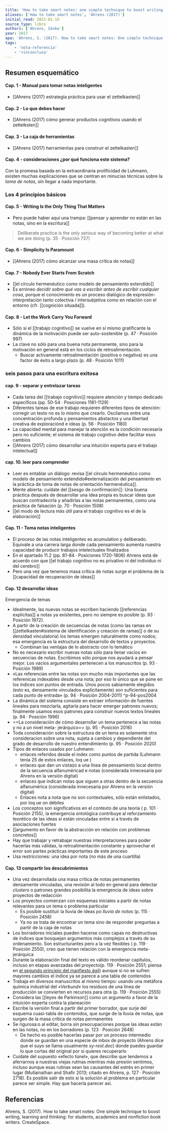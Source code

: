 ```yaml
---
title: 'How to take smart notes: one simple technique to boost writing, learning and thinking: for students, academics and nonfiction book writers'
aliases: ['How to take smart notes', 'Ahrens (2017)']
initial_read: 2021-01-15
source_type: libro
authors: ['Ahrens, Sönke']
year: 2017
apa: 'Ahrens, S. (2017). How to take smart notes: One simple technique to boost writing, learning and thinking: for students, academics and nonfiction book writers. CreateSpace.'
tags: 
    - 'nota-referencia'
    - '+inconclusa'
---
```

## Resumen esquemático

#### Cap. 1 - Manual para tomar notas inteligentes

- [[Ahrens (2017) estrategia práctica para usar el zettelkasten]]

#### Cap. 2 - Lo que debes hacer

- [[Ahrens (2017) cómo generar productos cognitivos usando el zettelksten]]

#### Cap. 3 - La caja de herramientas

- [[Ahrens (2017) herramientas para construir el zettelkasten]]

#### Cap. 4 - consideraciones ¿por qué funciona este sistema?

Con la promesa basada en la extraordinaria prolificidad de Luhmann, existen muchas explicaciones que se centran en minucias técnicas sobre la *toma de notas*, sin llegar a nada importante.

### Los 4 principios básicos

#### Cap. 5 - Writing Is the Only Thing That Matters

- Pero puede haber aquí una trampa: [[pensar y aprender no están en las notas, sino en la escritura]]

>Deliberate practice is the only serious way of becoming better at what we are doing (p. 35 · Posición 737)

#### Cap. 6 - Simplicity Is Paramount

- [[Ahrens (2017) cómo alcanzar una masa crítica de notas]]

#### Cap. 7 - Nobody Ever Starts From Scratch

- [[el círculo hermenéutico como modelo de pensamiento extendido]]
- Es erróneo *decidir sobre qué vas a escribir antes de escribir cualquier cosa*, porque el conocimiento es un proceso dialógico de expresión-interpretación tanto colectiva / intersubjetiva como en relación con el entorno (cfr. [[cognición situada]]).

#### Cap. 8  - Let the Work Carry You Forward

- Sólo si el [[trabajo cognitivo]] se vuelve en sí mismo gratificante la dinámica de la motivación puede ser auto-sostenible (p.  47 · Posición 997)
- La clave no sólo para una buena nota permanente, sino para la motivación en general está en los ciclos de retroalimentación.
    - Buscar activamente retroalimentación (positiva o negativa) es una factor de éxito a largo plazo (p. 48 · Posición 1011)

### seis pasos para una escritura exitosa

#### cap. 9 - separar y entrelazar tareas

- Cada tarea del [[trabajo cognitivo]] requiere atención y tiempo dedicado específicos (pp. 50-54 · Posiciones 1181-1129)
- Diferentes tareas de ese trabajo requieren diferentes tipos de atención: corregir un texto no es lo mismo que crearlo. Oscilamos entre una concentración profunda y pensamientos abstactos y una libertad creativa de exploraciónd e ideas (p. 56 · Posición 1180)
- La capacidad mental para manejar la atención es la condición necesaria pero no suficiente; el sistema de trabajo cognitivo debe facilitar esos cambios
- [[Ahrens (2017) cómo desarrollar una intuición experta para el trabajo intelectual]]

#### cap. 10. leer para comprender

- Leer es entablar un diálogo: revisa [[el círculo hermenéutico como modelo de pensamiento extendido#externalización del pensamiento en la práctica de toma de notas de orientación hermenéutica]].
- Mente abierta: cuídate del [[sesgo de confirmación]]: Una buena práctica después de desarrollar una idea propia es buscar ideas que buscan contradecirla y añadirlas a las notas permanentes, como una práctica de falsación (p. 70 · Posición 1508)
- [[el modo de lectura más útil para el trabajo cognitivo es el de la elaboración]]

#### Cap. 11 - Toma notas inteligentes

- El proceso de las notas inteligentes es acumulativo y deliberado. Equivale a una carrera larga donde cada pensamiento aumenta nuestra capacidad de producir trabajos intelectuales finalizados
- En el apartado 11.2 (pp. 81-84 · Posiciones 1720-1806) Ahrens está de acuerdo con que [[el trabajo cognitivo no es privativo ni del individuo ni del cerebro]]
- Pero una vez que tenemos masa crítica de notas surge el problema de la [[capacidad de recuperación de ideas]]

#### Cap. 12 desarrollar ideas

Emergencia de temas

- Idealmente, las nuevas notas se escriben haciendo [[referencias explícitas]] a notas ya existentes, pero no siempre es posible (p. 93 · Posición 1972). 
- A partir de la creación de secuencias de notas (como las ramas en [[zettelkasten#sistema de identificación y creación de ramas]] o de su densidad vinculatoria) los temas emergen naturalmente como nodos; esa emergencia es la estructura del desarrollo de textos y proyectos.
    - Combinan las ventajas de lo abstracto con lo temático
- No es necesario escribir nuevas notas sólo para llenar vacíos en secuencias de notas. Escribimos sólo porque nos ayudará a pensar mejor. Los vacíos argumentales pertenecen a los manuscritos (p. 93 · Posición 1989)
- «Las referencias entre las notas son mucho más importantes que las referenicas indexables desde una nota; por eso lo único que se pone en los índices son puntos de entrada. Unos pocos sabiamente elegidos (esto es, densamente vinculados explícitamente)  son suficientes para cada punto de entrada» (p. 94 · Posición 2004-2011) ^p-94-pos2004
- La dinámica del sistema consiste en extraer información de fuentes lineales para mezclarla, agitarla para hacer emerger patrones nuevos; finalmente usamos esos patrones para construir nuevos textos lineales (p. 94 · Posición 1996)
- ==La consideración de cómo desarrollar un tema pertenece a las notas y no a un nivel meta- jerárquico== (p. 95 · Posición 2016)
- Toda consideración sobre la estructura de un tema es solamente otra consideracion sobre una nota, sujeta a cambios y dependiente del grado de desarrollo de nuestro entendimiento (p. 95 · Posición 2020)
- Tipos de enlaces usados por Luhmann:
    - enlaces referidos desde el index como puntos de partida (Luhmann tenía 25 de estos enlaces, loq ue )
    - enlaces que dan un vistazo a una línea de pensamiento local dentro de la secuencia alfanuméricad e notas (considerada innecesaria por Ahrens en la versión digital)
    - enlaces que indican notas que siguen a otras dentro de la secuencia alfanumérica (considerada innecesaria por Ahrens en la versión digital)
    - Enlaces nota a nota que no son contextuales, sólo están enlistados, por loq ue on débiles
- Los conceptos son significativos en el contexto de una teoría ( p. 101 · Posición 2155), la emergencia ontológica contribuye al reforzamiento teorético de las ideas si están vinculadas entre sí a través de asociaciones fuertes
- [[argumento en favor de la abstracción en relación con problemas concretos]]
- Hay que trabajar y retrabajar nuestras interpretaciones para poder hacerlas más válidas, la retroalimentación constante y aprovechar el error son partes prácticas importantes de este proceso
- Usa restricciones: una idea por nota (no más de una cuartilla)

#### Cap. 13 compartir los descubrimientos

- Una vez desarrollada una masa crítica de notas permanentes densamente vinculadas, una revisión al todo en general para detectar *clusters* o patrones grandes posibilita la emergencia de ideas sobre proyectos de redacción
- Los proyectos comienzan con esquemas iniciales a partir de notas relevantes para un tema o problema particular
    - Es posible sustituir la lluvia de ideas po *lluvia de notas* (p. 115 · Posición 2458)
    - Ya no se trata de encontrar un tema sino de responder preguntas a partir de la caja de notas
- Los borradores iniciales pueden hacerse como capas no destructivas de índices que bosquejan argumentos más complejos a través de su ordenamiento. Son estructurantes pero a la vez flexibles ( p. 119 · Posición 2550), creo que tienen relación con la emergencia meta-jerárquica
- Durante la elaboración final del texto es válido reordenar capítulos, incluso en etapas avanzadas del proyecto(p. 119 · Posición 2551; piensa en [el segundo principio del manfiesto ágil](https://agilemanifesto.org/iso/es/principles.html)) aunque si no se sufren mayores cambios el índice ya se parece a una tabla de contenidos
- Trabaja en diversos manuscritos al mismo tiempo: usando una metáfora química industrial del *«Verbund»* los residuos de una línea de producción se convierten en recursos para otra (p. 119 · Posición 2555)
- Considera las [[leyes de Parkinson]] como un argumento a favor de la intuición experta contra la planeación
- Escribe la versión final a partir del primer borrador, que surje del esquema cuasi-tabla de contenidos, que surge de la lluvia de notas, que surgen de la masa crítica de notas permanentes
- Se rigurosa:o al editar, borra sin preocupaciones porque las ideas están en las notas, no en los borradores (p. 123 · Posición 2648)
    - De hecho es posible hacerlas pasar por un proceso intermedio donde se guardan en una especie de inbox de proyecto (Ahrens dice que el suyo se llama usualmente *xy-rest.doc*) donde puedes guardar lo que cortas del original por si quieres recuperarlo
- Cuídate del supuesto «efecto túnel», que describe que tendemos a aferrarnos a nuestras viejas rutinas mientras más presión sentimos, incluso aunque esas rutinas sean las causantes del estrés en primer lugar (Mullainathan and Shafir 2013; citado en Ahrens, p. 127 · Posición 2718). Es posible salir de esto si la solución al problema en particular parece ser simple. Hay que hacerla parecer así.

## Referencias

Ahrens, S. (2017). How to take smart notes: One simple technique to boost writing, learning and thinking: for students, academics and nonfiction book writers. CreateSpace.

